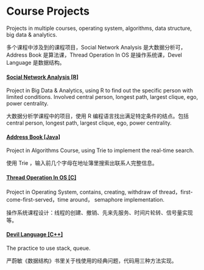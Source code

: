 # Course Projects
Projects in multiple courses, operating system, algorithms, data structure, big data & analytics.

多个课程中涉及到的课程项目，Social Network Analysis 是大数据分析可，Address Book 是算法课，Thread Operation In OS 是操作系统课，Devel Language 是数据结构。

#### [Social Network Analysis [R]](https://github.com/wliday/course-projects/tree/master/SocialNetworkAnalysis)
Project in Big Data & Analytics, using R to find out the specific person with limited conditions. Involved central person, longest path, largest clique, ego, power centrality.

大数据分析学课程中的项目，使用 R 编程语言找出满足特定条件的结点。包括 central person, longest path, largest clique, ego, power centrality.

#### [Address Book [Java]](https://github.com/wliday/course-projects/tree/master/AddressBook)
Project in Algorithms Course, using Trie to implement the real-time search.

使用 Trie ，输入前几个字母在地址簿里搜索出联系人完整信息。

#### [Thread Operation In OS [C]](https://github.com/wliday/course-projects/tree/master/ThreadOperateInOS)

Project in Operating System, contains, creating, withdraw  of thread，first-come-first-served，time around， semaphore implementation.

操作系统课程设计：线程的创建、撤销、先来先服务、时间片轮转、信号量实现等。

#### [Devil Language [C++]](https://github.com/wliday/course-projects/tree/master/DevilLanguage)

The practice to use stack, queue.

严蔚敏《数据结构》书里关于栈使用的经典问题，代码用三种方法实现。
